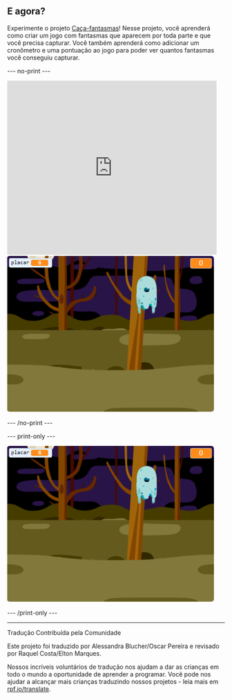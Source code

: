 ## E agora?

Experimente o projeto [Caça-fantasmas](https://projects.raspberrypi.org/pt-BR/projects/ghostbusters?utm_source=pathway&utm_medium=whatnext&utm_campaign=projects)! Nesse projeto, você aprenderá como criar um jogo com fantasmas que aparecem por toda parte e que você precisa capturar. Você também aprenderá como adicionar um cronômetro e uma pontuação ao jogo para poder ver quantos fantasmas você conseguiu capturar.

--- no-print ---

<div class="scratch-preview">
  <iframe allowtransparency="true" width="485" height="402" src="https://scratch.mit.edu/projects/embed/345409823/?autostart=false" frameborder="0" scrolling="no"></iframe>
  <img src="images/ghostbusters-static.png">
</div>

--- /no-print ---

--- print-only ---

![galeria](images/ghostbusters-static.png)

--- /print-only ---


***
Tradução Contribuída pela Comunidade

Este projeto foi traduzido por Alessandra Blucher/Oscar Pereira e revisado por Raquel Costa/Elton Marques.

Nossos incríveis voluntários de tradução nos ajudam a dar as crianças em todo o mundo a oportunidade de aprender a programar. Você pode nos ajudar a alcançar mais crianças traduzindo nossos projetos - leia mais em [rpf.io/translate](https://rpf.io/translate).